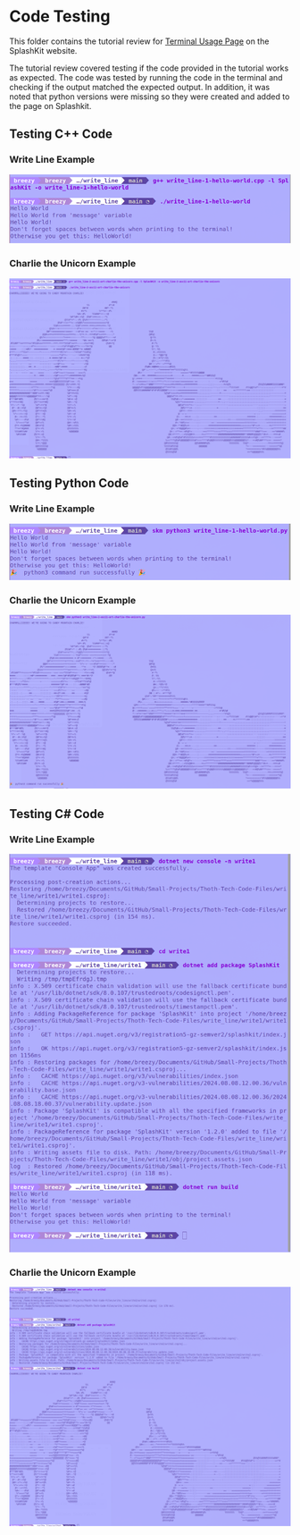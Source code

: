 # Code Testing

This folder contains the tutorial review for [Terminal Usage Page](https://splashkit.io/usage-examples/terminal/) on the SplashKit website.

The tutorial review covered testing if the code provided in the tutorial works as expected. The code was tested by running the code in the terminal and checking if the output matched the expected output. In addition, it was noted that python versions were missing so they were created and added to the page on Splashkit.

## Testing C++ Code

### Write Line Example

![C++ Code Testing](images/write_line_1_cpp_test.png)

### Charlie the Unicorn Example

![C++ Code Testing](images/write_line_2_cpp_test.png)

## Testing Python Code

### Write Line Example

![Python Code Testing](images/write_line_1_python_test.png)

### Charlie the Unicorn Example

![Python Code Testing](images/write_line_2_python_test.png)

## Testing C# Code

### Write Line Example

![C# Code Testing](images/write_line_1_csharp_test.png)

### Charlie the Unicorn Example

![C# Code Testing](images/write_line_2_csharp_test.png)